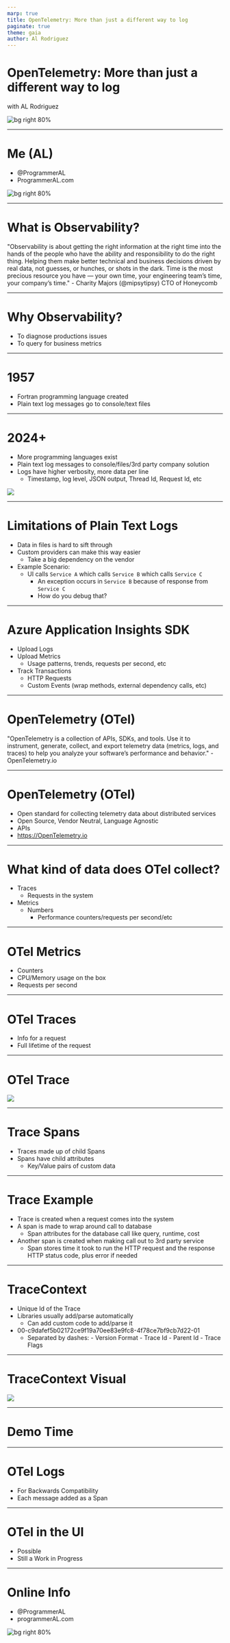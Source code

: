 ```yaml
---
marp: true
title: OpenTelemetry: More than just a different way to log
paginate: true
theme: gaia
author: Al Rodriguez
---
```


# OpenTelemetry: More than just a different way to log

with AL Rodriguez

![bg right 80%](presentation-images/presentation_link_qrcode.png)

---

# Me (AL)

- @ProgrammerAL
- ProgrammerAL.com

![bg right 80%](presentation-images/presentation_link_qrcode.png)

---

# What is Observability?

"Observability is about getting the right information at the right time into the hands of the people who have the ability and responsibility to do the right thing. Helping them make better technical and business decisions driven by real data, not guesses, or hunches, or shots in the dark. Time is the most precious resource you have — your own time, your engineering team’s time, your company’s time." - Charity Majors (@mipsytipsy) CTO of Honeycomb

---

# Why Observability?

- To diagnose productions issues
- To query for business metrics

---

# 1957
- Fortran programming language created
- Plain text log messages go to console/text files

---

# 2024+
- More programming languages exist
- Plain text log messages to console/files/3rd party company solution
- Logs have higher verbosity, more data per line
  - Timestamp, log level, JSON output, Thread Id, Request Id, etc

![](presentation-images/log-message.png)

---

# Limitations of Plain Text Logs

- Data in files is hard to sift through
- Custom providers can make this way easier
  - Take a big dependency on the vendor
- Example Scenario:
  - UI calls `Service A` which calls `Service B` which calls `Service C`
	- An exception occurs in `Service B` because of response from `Service C`
	- How do you debug that?

---

# Azure Application Insights SDK

- Upload Logs
- Upload Metrics
  - Usage patterns, trends, requests per second, etc
- Track Transactions
  - HTTP Requests
  - Custom Events (wrap methods, external dependency calls, etc)

---

# OpenTelemetry (OTel)

"OpenTelemetry is a collection of APIs, SDKs, and tools. Use it to instrument, generate, collect, and export telemetry data (metrics, logs, and traces) to help you analyze your software’s performance and behavior." - OpenTelemetry.io

---

# OpenTelemetry (OTel)

- Open standard for collecting telemetry data about distributed services
- Open Source, Vendor Neutral, Language Agnostic
- APIs
- https://OpenTelemetry.io

---

# What kind of data does OTel collect?

- Traces
  - Requests in the system
- Metrics
  - Numbers
    - Performance counters/requests per second/etc

---

# OTel Metrics

- Counters
- CPU/Memory usage on the box
- Requests per second

---

# OTel Traces

- Info for a request
- Full lifetime of the request

---

# OTel Trace

![](presentation-images/trace.png)

---

# Trace Spans

- Traces made up of child Spans
- Spans have child attributes
  - Key/Value pairs of custom data

---

# Trace Example

- Trace is created when a request comes into the system
- A span is made to wrap around call to database
	- Span attributes for the database call like query, runtime, cost
- Another span is created when making call out to 3rd party service
	- Span stores time it took to run the HTTP request and the response HTTP status code, plus error if needed

---

# TraceContext

- Unique Id of the Trace
- Libraries usually add/parse automatically
  - Can add custom code to add/parse it
- 00-c9dafef5b02172ce9f19a70ee83e9fc8-4f78ce7bf9cb7d22-01
  - Separated by dashes:
		- Version Format
		- Trace Id
		- Parent Id
		- Trace Flags

---

# TraceContext Visual

![](presentation-images/trace-context-visual.png)

---

# Demo Time

---

# OTel Logs

- For Backwards Compatibility
- Each message added as a Span

---

# OTel in the UI

- Possible
- Still a Work in Progress

---

# Online Info

- @ProgrammerAL
- programmerAL.com

![bg right 80%](presentation-images/presentation_link_qrcode.png)
